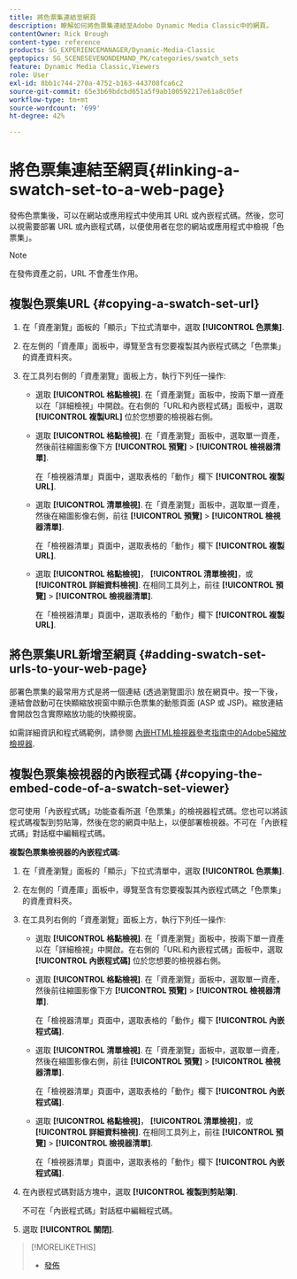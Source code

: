 ```yaml
---
title: 將色票集連結至網頁
description: 瞭解如何將色票集連結至Adobe Dynamic Media Classic中的網頁。
contentOwner: Rick Brough
content-type: reference
products: SG_EXPERIENCEMANAGER/Dynamic-Media-Classic
geptopics: SG_SCENESEVENONDEMAND_PK/categories/swatch_sets
feature: Dynamic Media Classic,Viewers
role: User
exl-id: 8bb1c744-270a-4752-b163-443708fca6c2
source-git-commit: 65e3b69bdcbd651a5f9ab100592217e61a8c05ef
workflow-type: tm+mt
source-wordcount: '699'
ht-degree: 42%

---
```


# 將色票集連結至網頁{#linking-a-swatch-set-to-a-web-page}

發佈色票集後，可以在網站或應用程式中使用其 URL 或內嵌程式碼。然後，您可以視需要部署 URL 或內嵌程式碼，以便使用者在您的網站或應用程式中檢視「色票集」。

>[!NOTE]
>
>在發佈資產之前，URL 不會產生作用。

## 複製色票集URL {#copying-a-swatch-set-url}

1. 在「資產瀏覽」面板的「顯示」下拉式清單中，選取 **[!UICONTROL 色票集]**.
1. 在左側的「資產庫」面板中，導覽至含有您要複製其內嵌程式碼之「色票集」的資產資料夾。
1. 在工具列右側的「資產瀏覽」面板上方，執行下列任一操作:

   * 選取 **[!UICONTROL 格點檢視]**. 在「資產瀏覽」面板中，按兩下單一資產以在「詳細檢視」中開啟。在右側的「URL和內嵌程式碼」面板中，選取 **[!UICONTROL 複製URL]** 位於您想要的檢視器右側。
   * 選取 **[!UICONTROL 格點檢視]**. 在「資產瀏覽」面板中，選取單一資產，然後前往縮圖影像下方 **[!UICONTROL 預覽]** > **[!UICONTROL 檢視器清單]**.

      在「檢視器清單」頁面中，選取表格的「動作」欄下 **[!UICONTROL 複製URL]**.

   * 選取 **[!UICONTROL 清單檢視]**. 在「資產瀏覽」面板中，選取單一資產，然後在縮圖影像右側，前往 **[!UICONTROL 預覽]** > **[!UICONTROL 檢視器清單]**.

      在「檢視器清單」頁面中，選取表格的「動作」欄下 **[!UICONTROL 複製URL]**.

   * 選取 **[!UICONTROL 格點檢視]**， **[!UICONTROL 清單檢視]**，或 **[!UICONTROL 詳細資料檢視]**. 在相同工具列上，前往 **[!UICONTROL 預覽]** > **[!UICONTROL 檢視器清單]**.

      在「檢視器清單」頁面中，選取表格的「動作」欄下 **[!UICONTROL 複製URL]**.

## 將色票集URL新增至網頁 {#adding-swatch-set-urls-to-your-web-page}

部署色票集的最常用方式是將一個連結 (透過瀏覽圖示) 放在網頁中。按一下後，連結會啟動可在快顯縮放視窗中顯示色票集的動態頁面 (ASP 或 JSP)。縮放連結會開啟包含實際縮放功能的快顯視窗。

如需詳細資訊和程式碼範例，請參閱 [內嵌HTML檢視器參考指南中的Adobe5縮放檢視器](https://experienceleague.adobe.com/docs/dynamic-media-developer-resources/library/viewers-aem-assets-dmc/zoom/c-html5-20-zoom-viewer-about.html#section-e1c3106f5b3e445d9b95be337c2f94e2).

## 複製色票集檢視器的內嵌程式碼 {#copying-the-embed-code-of-a-swatch-set-viewer}

您可使用「內嵌程式碼」功能查看所選「色票集」的檢視器程式碼。您也可以將該程式碼複製到剪貼簿，然後在您的網頁中貼上，以便部署檢視器。不可在「內嵌程式碼」對話框中編輯程式碼。

**複製色票集檢視器的內嵌程式碼:**

1. 在「資產瀏覽」面板的「顯示」下拉式清單中，選取 **[!UICONTROL 色票集]**.
1. 在左側的「資產庫」面板中，導覽至含有您要複製其內嵌程式碼之「色票集」的資產資料夾。
1. 在工具列右側的「資產瀏覽」面板上方，執行下列任一操作:

   * 選取 **[!UICONTROL 格點檢視]**. 在「資產瀏覽」面板中，按兩下單一資產以在「詳細檢視」中開啟。在右側的「URL和內嵌程式碼」面板中，選取 **[!UICONTROL 內嵌程式碼]** 位於您想要的檢視器右側。
   * 選取 **[!UICONTROL 格點檢視]**. 在「資產瀏覽」面板中，選取單一資產，然後前往縮圖影像下方 **[!UICONTROL 預覽]** > **[!UICONTROL 檢視器清單]**.

      在「檢視器清單」頁面中，選取表格的「動作」欄下 **[!UICONTROL 內嵌程式碼]**.

   * 選取 **[!UICONTROL 清單檢視]**. 在「資產瀏覽」面板中，選取單一資產，然後在縮圖影像右側，前往 **[!UICONTROL 預覽]** > **[!UICONTROL 檢視器清單]**.

      在「檢視器清單」頁面中，選取表格的「動作」欄下 **[!UICONTROL 內嵌程式碼]**.

   * 選取 **[!UICONTROL 格點檢視]**， **[!UICONTROL 清單檢視]**，或 **[!UICONTROL 詳細資料檢視]**. 在相同工具列上，前往 **[!UICONTROL 預覽]** > **[!UICONTROL 檢視器清單]**.

      在「檢視器清單」頁面中，選取表格的「動作」欄下 **[!UICONTROL 內嵌程式碼]**.

1. 在內嵌程式碼對話方塊中，選取 **[!UICONTROL 複製到剪貼簿]**.

   不可在「內嵌程式碼」對話框中編輯程式碼。

1. 選取 **[!UICONTROL 關閉]**.

>[!MORELIKETHIS]
>
>* [發佈](publishing-files.md#publishing_files)

